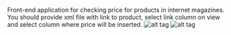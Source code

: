 Front-end application for checking price for products in internet magazines. You should provide xml file with link to product, select link column on view and select column where price will be inserted.
![alt tag](https://i.ibb.co/6rmZBt8/1.png)
![alt tag](https://i.ibb.co/K6xd7Sm/2.png)
